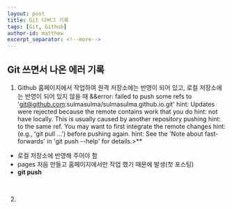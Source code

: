 ```yaml
---
layout: post
title: Git 디버그 기록
tags: [Git, Github]
author-id: matthew
excerpt_separator: <!--more-->
---
```


## Git 쓰면서 나온 에러 기록
<!--more-->

1. Github 홈페이지에서 작업하여 원격 저장소에는 반영이 되어 있고, 로컬 저장소에는 반영이 되어 있지 않을 때
&&error: failed to push some refs to 'git@github.com:sulmasulma/sulmasulma.github.io.git'
hint: Updates were rejected because the remote contains work that you do
hint: not have locally. This is usually caused by another repository pushing
hint: to the same ref. You may want to first integrate the remote changes
hint: (e.g., 'git pull ...') before pushing again.
hint: See the 'Note about fast-forwards' in 'git push --help' for details.&gt;**

- 로컬 저장소에 반영해 주어야 함
- pages 처음 만들고 홈페이지에서만 작업 했기 때문에 발생(첫 포스팅)
- **git push**
<br>

2. 
